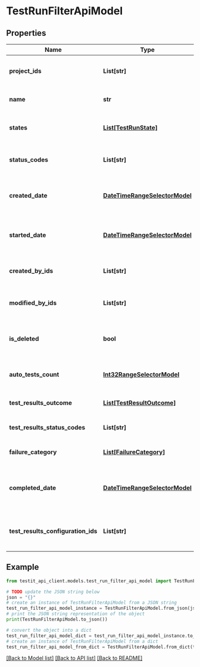 # TestRunFilterApiModel


## Properties

Name | Type | Description | Notes
------------ | ------------- | ------------- | -------------
**project_ids** | **List[str]** | Specifies a test run project IDs to search for | [optional] 
**name** | **str** | Specifies test run name | [optional] 
**states** | [**List[TestRunState]**](TestRunState.md) | Specifies a test run states to search for | [optional] 
**status_codes** | **List[str]** | Specifies a test run status codes to search for | [optional] 
**created_date** | [**DateTimeRangeSelectorModel**](DateTimeRangeSelectorModel.md) | Specifies a test run range of created date to search for | [optional] 
**started_date** | [**DateTimeRangeSelectorModel**](DateTimeRangeSelectorModel.md) | Specifies a test run range of started date to search for | [optional] 
**created_by_ids** | **List[str]** | Specifies a test run creator IDs to search for | [optional] 
**modified_by_ids** | **List[str]** | Specifies a test run last editor IDs to search for | [optional] 
**is_deleted** | **bool** | Specifies a test run deleted status to search for | [optional] 
**auto_tests_count** | [**Int32RangeSelectorModel**](Int32RangeSelectorModel.md) | Number of autoTests run in the test run | [optional] 
**test_results_outcome** | [**List[TestResultOutcome]**](TestResultOutcome.md) | Specifies test results outcomes | [optional] 
**test_results_status_codes** | **List[str]** | Specifies test results status codes | [optional] 
**failure_category** | [**List[FailureCategory]**](FailureCategory.md) | Specifies failure categories | [optional] 
**completed_date** | [**DateTimeRangeSelectorModel**](DateTimeRangeSelectorModel.md) | Specifies a test run range of completed date to search for | [optional] 
**test_results_configuration_ids** | **List[str]** | Specifies a test result configuration IDs to search for | [optional] 

## Example

```python
from testit_api_client.models.test_run_filter_api_model import TestRunFilterApiModel

# TODO update the JSON string below
json = "{}"
# create an instance of TestRunFilterApiModel from a JSON string
test_run_filter_api_model_instance = TestRunFilterApiModel.from_json(json)
# print the JSON string representation of the object
print(TestRunFilterApiModel.to_json())

# convert the object into a dict
test_run_filter_api_model_dict = test_run_filter_api_model_instance.to_dict()
# create an instance of TestRunFilterApiModel from a dict
test_run_filter_api_model_from_dict = TestRunFilterApiModel.from_dict(test_run_filter_api_model_dict)
```
[[Back to Model list]](../README.md#documentation-for-models) [[Back to API list]](../README.md#documentation-for-api-endpoints) [[Back to README]](../README.md)


